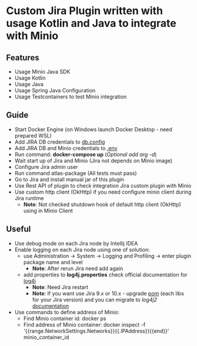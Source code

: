 # Custom Jira Plugin written with usage Kotlin and Java to integrate with Minio

## Features

- Usage Minio Java SDK
- Usage Kotlin
- Usage Java
- Usage Spring Java Configuration
- Usage Testcontainers to test Minio integration

## Guide

- Start Docker Engine (on Windows launch Docker Desktop - need prepared WSL)
- Add JIRA DB credentials to [db.config](dev/config/dbconfig.xml)
- Add JIRA DB and Minio credentials to [.env](docker/.env)
- Run command: **docker-compose up** (*Optional add arg -d*)
- Wait start up of Jira and Minio (Jira not depends on Minio image)
- Configure Jira admin user
- Run command atlas-package (All tests must pass)
- Go to Jira and install manual jar of this plugin
- Use Rest API of plugin to check integration Jira custom plugin with Minio
- Use custom http client (OkHttp) if you need configure minio client during Jira runtime
  - **Note**: Not checked shutdown hook of default http client (OkHttp) using in Minio Client

## Useful

- Use debug mode on each Jira node by Intellij IDEA
- Enable logging on each Jira node using one of solution:
  - use Administration -> System -> Logging and Profiling -> enter plugin package name and level
    - **Note**: After rerun Jira need add again 
  - add properties to **log4j.properties** check official documentation for [log4j](https://confluence.atlassian.com/jirakb/change-logging-levels-in-jira-server-629178605.html)
      - **Note**: Need Jira restart
      - **Note**: If you want use Jira 9.x or 10.x - upgrade [pom](pom.xml) (each libs for your Jira version) and you can migrate to *log4j2* [documentation](https://support.atlassian.com/jira/kb/migrating-custom-logging-configurations-to-log4j-2/)
- Use commands to define address of Minio:
  - Find Minio container id: docker ps
  - Find address of Minio container: docker inspect -f '{{range.NetworkSettings.Networks}}{{.IPAddress}}{{end}}' minio_container_id 
